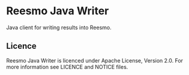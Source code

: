 # Reesmo Java Writer

Java client for writing results into Reesmo.

## Licence

Reesmo Java Writer is licenced under Apache License, Version 2.0. For more information see LICENCE and NOTICE files.